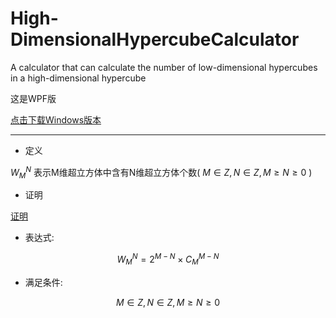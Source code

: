 # High-DimensionalHypercubeCalculator
A calculator that can calculate the number of low-dimensional hypercubes in a high-dimensional hypercube


这是WPF版

[点击下载Windows版本](https://github.com/POPCORNBOOM/High-DimensionalHypercubeCalculator/releases/tag/Publish)

---

* 定义

$W _{M}^{N}$ 表示M维超立方体中含有N维超立方体个数( $M\in Z,N\in Z,M\ge N\ge 0$ )

* 证明

[证明](https://github.com/POPCORNBOOM/Thm-of-Gully/blob/main/Thm_of_Gully.pdf)

* 表达式:

$$W_{M}^{N} = 2^{M-N} \times C_{M}^{M-N}$$

* 满足条件:

$$M\in Z,N\in Z,M\ge N\ge 0$$




